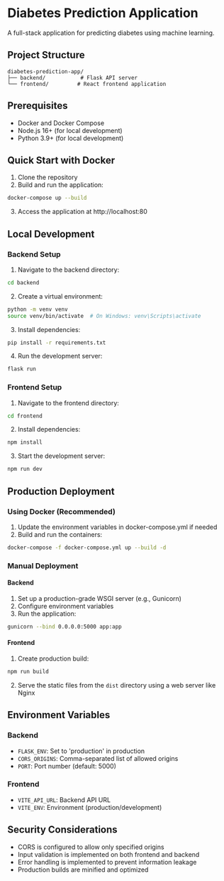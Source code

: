 # Diabetes Prediction Application

A full-stack application for predicting diabetes using machine learning.

## Project Structure
```
diabetes-prediction-app/
├── backend/           # Flask API server
└── frontend/         # React frontend application
```

## Prerequisites
- Docker and Docker Compose
- Node.js 16+ (for local development)
- Python 3.9+ (for local development)

## Quick Start with Docker

1. Clone the repository
2. Build and run the application:
```bash
docker-compose up --build
```
3. Access the application at http://localhost:80

## Local Development

### Backend Setup
1. Navigate to the backend directory:
```bash
cd backend
```

2. Create a virtual environment:
```bash
python -m venv venv
source venv/bin/activate  # On Windows: venv\Scripts\activate
```

3. Install dependencies:
```bash
pip install -r requirements.txt
```

4. Run the development server:
```bash
flask run
```

### Frontend Setup
1. Navigate to the frontend directory:
```bash
cd frontend
```

2. Install dependencies:
```bash
npm install
```

3. Start the development server:
```bash
npm run dev
```

## Production Deployment

### Using Docker (Recommended)
1. Update the environment variables in docker-compose.yml if needed
2. Build and run the containers:
```bash
docker-compose -f docker-compose.yml up --build -d
```

### Manual Deployment
#### Backend
1. Set up a production-grade WSGI server (e.g., Gunicorn)
2. Configure environment variables
3. Run the application:
```bash
gunicorn --bind 0.0.0.0:5000 app:app
```

#### Frontend
1. Create production build:
```bash
npm run build
```
2. Serve the static files from the `dist` directory using a web server like Nginx

## Environment Variables

### Backend
- `FLASK_ENV`: Set to 'production' in production
- `CORS_ORIGINS`: Comma-separated list of allowed origins
- `PORT`: Port number (default: 5000)

### Frontend
- `VITE_API_URL`: Backend API URL
- `VITE_ENV`: Environment (production/development)

## Security Considerations
- CORS is configured to allow only specified origins
- Input validation is implemented on both frontend and backend
- Error handling is implemented to prevent information leakage
- Production builds are minified and optimized